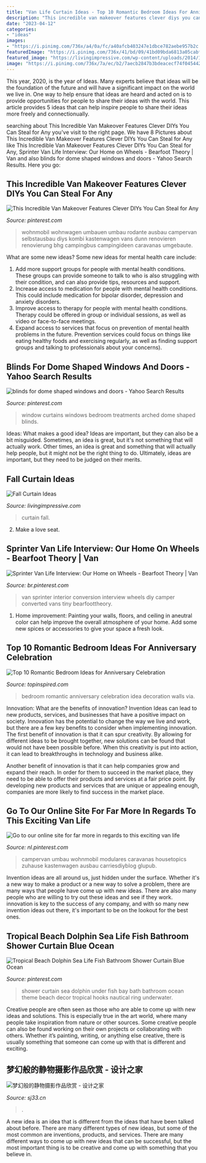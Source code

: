 ```yaml
---
title: "Van Life Curtain Ideas - Top 10 Romantic Bedroom Ideas For Anniversary Celebration"
description: "This incredible van makeover features clever diys you can steal for any"
date: "2023-04-12"
categories:
- "ideas"
images:
- "https://i.pinimg.com/736x/a4/0a/fc/a40afcb403247e1dbce782aebe957b2c.jpg"
featuredImage: "https://i.pinimg.com/736x/41/bd/09/41bd09bda6813a05cabf3d02a03bd13b.jpg"
featured_image: "https://livingimpressive.com/wp-content/uploads/2014/10/Fall-Curtain-3.jpg"
image: "https://i.pinimg.com/736x/7a/ec/b2/7aecb2847b3bdeacecf74f045442e4a7.jpg"
---
```



This year, 2020, is the year of Ideas. Many experts believe that ideas will be the foundation of the future and will have a significant impact on the world we live in. One way to help ensure that ideas are heard and acted on is to provide opportunities for people to share their ideas with the world. This article provides 5 ideas that can help inspire people to share their ideas more freely and connectionually.

	

		
searching about This Incredible Van Makeover Features Clever DIYs You Can Steal for Any you've visit to the right page. We have 8 Pictures about This Incredible Van Makeover Features Clever DIYs You Can Steal for Any like This Incredible Van Makeover Features Clever DIYs You Can Steal for Any, Sprinter Van Life Interview: Our Home on Wheels - Bearfoot Theory | Van and also blinds for dome shaped windows and doors - Yahoo Search Results. Here you go:
		
    
## This Incredible Van Makeover Features Clever DIYs You Can Steal For Any

<img loading=lazy src="https://i.pinimg.com/736x/7a/ec/b2/7aecb2847b3bdeacecf74f045442e4a7.jpg" onerror="this.onerror=null;this.src='https://tse3.mm.bing.net/th?id=OIP.OPYMONzYww5yNcCxAbg7-AHaLH&amp;pid=15.1';" alt="This Incredible Van Makeover Features Clever DIYs You Can Steal for Any">

_Source: pinterest.com_

>wohnmobil wohnwagen umbauen umbau rodante ausbau campervan selbstausbau diys kombi kastenwagen vans dunn renovieren renovierung bhg campingbus campingideen caravanas umgebaute. 

	

What are some new ideas?
Some new ideas for mental health care include:
1. Add more support groups for people with mental health conditions. These groups can provide someone to talk to who is also struggling with their condition, and can also provide tips, resources and support.
2. Increase access to medication for people with mental health conditions. This could include medication for bipolar disorder, depression and anxiety disorders.
3. Improve access to therapy for people with mental health conditions. Therapy could be offered in group or individual sessions, as well as video or face-to-face meetings.
4. Expand access to services that focus on prevention of mental health problems in the future. Prevention services could focus on things like eating healthy foods and exercising regularly, as well as finding support groups and talking to professionals about your concerns).

    
## Blinds For Dome Shaped Windows And Doors - Yahoo Search Results

<img loading=lazy src="https://i.pinimg.com/736x/a4/0a/fc/a40afcb403247e1dbce782aebe957b2c.jpg" onerror="this.onerror=null;this.src='https://tse3.mm.bing.net/th?id=OIP.qbjf8b4SX2lM7O4wym005AAAAA&amp;pid=15.1';" alt="blinds for dome shaped windows and doors - Yahoo Search Results">

_Source: pinterest.com_

>window curtains windows bedroom treatments arched dome shaped blinds. 

	

Ideas: What makes a good idea?
Ideas are important, but they can also be a bit misguided. Sometimes, an idea is great, but it's not something that will actually work. Other times, an idea is great and something that will actually help people, but it might not be the right thing to do. Ultimately, ideas are important, but they need to be judged on their merits.

    
## Fall Curtain Ideas

<img loading=lazy src="https://livingimpressive.com/wp-content/uploads/2014/10/Fall-Curtain-3.jpg" onerror="this.onerror=null;this.src='https://tse2.mm.bing.net/th?id=OIP.l97foOd3t1D_CB6Bo72yhwHaJP&amp;pid=15.1';" alt="Fall Curtain Ideas">

_Source: livingimpressive.com_

>curtain fall. 

	

2. Make a love seat.

    
## Sprinter Van Life Interview: Our Home On Wheels - Bearfoot Theory | Van

<img loading=lazy src="https://i.pinimg.com/736x/72/f3/79/72f379a95c743ff665f2ca77667b0291.jpg" onerror="this.onerror=null;this.src='https://tse2.mm.bing.net/th?id=OIP.RMjCV3ILH4bJHQvE17WPMwHaE8&amp;pid=15.1';" alt="Sprinter Van Life Interview: Our Home on Wheels - Bearfoot Theory | Van">

_Source: br.pinterest.com_

>van sprinter interior conversion interview wheels diy camper converted vans tiny bearfoottheory. 

	

1. Home improvement: Painting your walls, floors, and ceiling in aneutral color can help improve the overall atmosphere of your home. Add some new spices or accessories to give your space a fresh look. 

    
## Top 10 Romantic Bedroom Ideas For Anniversary Celebration

<img loading=lazy src="http://www.topinspired.com/wp-content/uploads/2013/11/8b66901bdc7c0eb60c3f55ff1ecab1a0.jpg" onerror="this.onerror=null;this.src='https://tse1.mm.bing.net/th?id=OIP.-8eA5RMYFbUsyaBtfylF2gHaJ3&amp;pid=15.1';" alt="Top 10 Romantic Bedroom Ideas for Anniversary Celebration">

_Source: topinspired.com_

>bedroom romantic anniversary celebration idea decoration walls via. 

	

Innovation: What are the benefits of innovation?
Invention Ideas can lead to new products, services, and businesses that have a positive impact on society. Innovation has the potential to change the way we live and work, but there are a few key benefits to consider when implementing innovation. 
The first benefit of innovation is that it can spur creativity. By allowing for different ideas to be brought together, new solutions can be found that would not have been possible before. When this creativity is put into action, it can lead to breakthroughs in technology and business alike. 

Another benefit of innovation is that it can help companies grow and expand their reach. In order for them to succeed in the market place, they need to be able to offer their products and services at a fair price point. By developing new products and services that are unique or appealing enough, companies are more likely to find success in the market place.

    
## Go To Our Online Site For Far More In Regards To This Exciting Van Life

<img loading=lazy src="https://i.pinimg.com/736x/41/bd/09/41bd09bda6813a05cabf3d02a03bd13b.jpg" onerror="this.onerror=null;this.src='https://tse2.mm.bing.net/th?id=OIP.Rae3-HhjRnE4yYx2FHepNAHaLG&amp;pid=15.1';" alt="Go to our online site for far more in regards to this exciting van life">

_Source: nl.pinterest.com_

>campervan umbau wohnmobil modulares caravanas housetopics zuhause kastenwagen ausbau carriesdiyblog glupub. 

	

Invention ideas are all around us, just hidden under the surface. Whether it's a new way to make a product or a new way to solve a problem, there are many ways that people have come up with new ideas. There are also many people who are willing to try out these ideas and see if they work. innovation is key to the success of any company, and with so many new invention ideas out there, it's important to be on the lookout for the best ones.

    
## Tropical Beach Dolphin Sea Life Fish Bathroom Shower Curtain Blue Ocean

<img loading=lazy src="https://i.pinimg.com/736x/57/df/12/57df12671f8297afc4950eb6555b5b06.jpg" onerror="this.onerror=null;this.src='https://tse1.mm.bing.net/th?id=OIP.t_rFOcAe0IJUVgM1_JR0AwHaKZ&amp;pid=15.1';" alt="Tropical Beach Dolphin Sea Life Fish Bathroom Shower Curtain Blue Ocean">

_Source: pinterest.com_

>shower curtain sea dolphin under fish bay bath bathroom ocean theme beach decor tropical hooks nautical ring underwater. 

	

Creative people are often seen as those who are able to come up with new ideas and solutions. This is especially true in the art world, where many people take inspiration from nature or other sources. Some creative people can also be found working on their own projects or collaborating with others. Whether it’s painting, writing, or anything else creative, there is usually something that someone can come up with that is different and exciting.

    
## 梦幻般的静物摄影作品欣赏 - 设计之家

<img loading=lazy src="http://img.sj33.cn/uploads/allimg/201202/20120217084151217.jpg" onerror="this.onerror=null;this.src='https://tse3.mm.bing.net/th?id=OIP.oHBd1w-rEUcsLgwZEBJmOgHaKE&amp;pid=15.1';" alt="梦幻般的静物摄影作品欣赏 - 设计之家">

_Source: sj33.cn_

>. 

	

A new idea is an idea that is different from the ideas that have been talked about before. There are many different types of new ideas, but some of the most common are inventions, products, and services. There are many different ways to come up with new ideas that can be successful, but the most important thing is to be creative and come up with something that you believe in.

